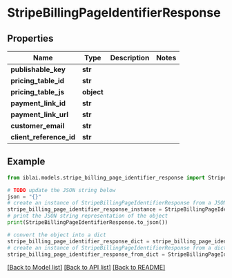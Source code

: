 # StripeBillingPageIdentifierResponse


## Properties

Name | Type | Description | Notes
------------ | ------------- | ------------- | -------------
**publishable_key** | **str** |  | 
**pricing_table_id** | **str** |  | 
**pricing_table_js** | **object** |  | 
**payment_link_id** | **str** |  | 
**payment_link_url** | **str** |  | 
**customer_email** | **str** |  | 
**client_reference_id** | **str** |  | 

## Example

```python
from iblai.models.stripe_billing_page_identifier_response import StripeBillingPageIdentifierResponse

# TODO update the JSON string below
json = "{}"
# create an instance of StripeBillingPageIdentifierResponse from a JSON string
stripe_billing_page_identifier_response_instance = StripeBillingPageIdentifierResponse.from_json(json)
# print the JSON string representation of the object
print(StripeBillingPageIdentifierResponse.to_json())

# convert the object into a dict
stripe_billing_page_identifier_response_dict = stripe_billing_page_identifier_response_instance.to_dict()
# create an instance of StripeBillingPageIdentifierResponse from a dict
stripe_billing_page_identifier_response_from_dict = StripeBillingPageIdentifierResponse.from_dict(stripe_billing_page_identifier_response_dict)
```
[[Back to Model list]](../README.md#documentation-for-models) [[Back to API list]](../README.md#documentation-for-api-endpoints) [[Back to README]](../README.md)


